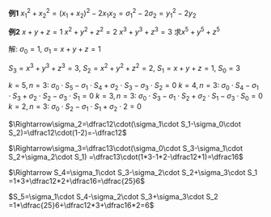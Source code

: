 **例1**
$x_1^2+x_2^2=(x_1+x_2)^2-2x_1x_2=\sigma_1^2-2\sigma_2=y_1^2-2y_2$

**例2**
$x+y+z=1$
$x^2+y^2+z^2=2$
$x^3+y^3+z^3=3$
求$x^5+y^5+z^5$

解:
$\sigma_0=1,\ \sigma_1=x+y+z=1$

$S_3=x^3+y^3+z^3=3,\ S_2=x^2+y^2+z^2=2,\ S_1=x+y+z=1,\ S_0=3$

$k=5,n=3:\ \sigma_0\cdot S_5-\sigma_1\cdot S_4+\sigma_2\cdot S_3-\sigma_3\cdot S_2=0$
$k=4,n=3:\ \sigma_0\cdot S_4-\sigma_1\cdot S_3+\sigma_2\cdot S_2-\sigma_3\cdot S_1=0$
$k=3,n=3:\ \sigma_0\cdot S_3-\sigma_1\cdot S_2+\sigma_2\cdot S_1-\sigma_3\cdot S_0=0$
$k=2,n=3:\ \sigma_0\cdot S_2-\sigma_1\cdot S_1+\sigma_2\cdot 2=0$

$\Rightarrow\sigma_2=\dfrac12\cdot(\sigma_1\cdot S_1-\sigma_0\cdot S_2)=\dfrac12\cdot(1-2)=-\dfrac12$

$\Rightarrow\sigma_3=\dfrac13\cdot(\sigma_0\cdot S_3-\sigma_1\cdot S_2+\sigma_2\cdot S_1)
=\dfrac13\cdot(1*3-1*2-\dfrac12*1)=\dfrac16$

$\Rightarrow S_4=\sigma_1\cdot S_3-\sigma_2\cdot S_2+\sigma_3\cdot S_1
=1*3+\dfrac12*2+\dfrac16=\dfrac{25}6$

$S_5=\sigma_1\cdot S_4-\sigma_2\cdot S_3+\sigma_3\cdot S_2
=1*\dfrac{25}6+\dfrac12*3+\dfrac16*2=6$